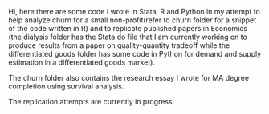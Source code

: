 Hi,
here there are some code I wrote in Stata, R and Python in my attempt to help analyze churn for a small non-profit(refer to 
churn folder for a snippet of the code written in R) and to replicate published papers in Economics (the dialysis folder has the 
Stata do file that I am currently working on to produce results from a paper on quality-quantity tradeoff while the differentiated goods
folder has some code in Python for demand and supply estimation in a differentiated goods market).

The churn folder also contains the research essay I wrote for MA degree completion using survival analysis. 

The replication attempts are currently in progress. 
